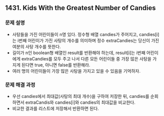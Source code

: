 ## 1431. Kids With the Greatest Number of Candies
### 문제 설명
- 사탕들을 가진 어린이들이 n명 있다. 정수형 배열 candies가 주어지고, candies[i]는 i번째 어린이가 가진 사탕의 개수를 의미하며 정수 extraCandies는 당신이 가진 여분의 사탕 개수를 뜻한다.
- 길이가 n인 boolean형 배열인 result를 반환해야 하는데, result[i]는 i번째 어린이에게 extraCandies를 모두 주고 나서 다른 모든 어린이들 중 가장 많은 사탕을 가지게 된다면 true, 아니면 false를 반환해라.
- 여러 명의 어린이들이 가장 많은 사탕을 가지고 있을 수 있음을 기억하자.
​
### 문제 해결 과정
- 우선 candies에서 최대값(사탕의 최대 개수)을 구하여 저장한 뒤, candies를 순회하면서 extraCandis와 candies[i]와 candies의 최대값을 비교한다.
- 비교한 결과를 리스트에 저장해서 반환하면 된다.